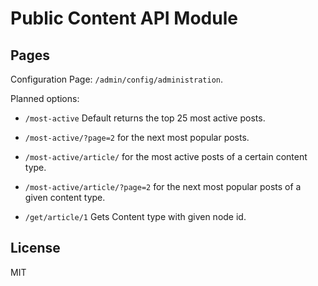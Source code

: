 # Public Content API Module

## Pages
Configuration Page: `/admin/config/administration`.

Planned options:
* `/most-active` Default returns the top 25 most active posts.
* `/most-active/?page=2` for the next most popular posts.
* `/most-active/article/` for the most active posts of a certain content type.
* `/most-active/article/?page=2` for the next most popular posts of a given content type.

* `/get/article/1` Gets Content type with given node id.

## License
MIT
